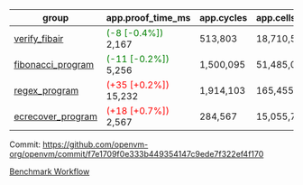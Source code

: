 | group | app.proof_time_ms | app.cycles | app.cells_used | leaf.proof_time_ms | leaf.cycles | leaf.cells_used |
| -- | -- | -- | -- | -- | -- | -- |
| [verify_fibair](https://github.com/openvm-org/openvm/blob/benchmark-results/benchmarks-pr/1325/verify_fibair-f7e1709f0e333b449354147c9ede7f322ef4f170.md) |<span style='color: green'>(-8 [-0.4%])</span> 2,167 |  513,803 |  18,710,548 |- | - | - |
| [fibonacci_program](https://github.com/openvm-org/openvm/blob/benchmark-results/benchmarks-pr/1325/fibonacci-f7e1709f0e333b449354147c9ede7f322ef4f170.md) |<span style='color: green'>(-11 [-0.2%])</span> 5,256 |  1,500,095 |  51,485,080 |<span style='color: green'>(-15 [-0.2%])</span> 7,038 |  1,924,796 |  69,417,655 |
| [regex_program](https://github.com/openvm-org/openvm/blob/benchmark-results/benchmarks-pr/1325/regex-f7e1709f0e333b449354147c9ede7f322ef4f170.md) |<span style='color: red'>(+35 [+0.2%])</span> 15,232 |  1,914,103 |  165,455,373 | 29,233 |  5,883,687 |  258,898,287 |
| [ecrecover_program](https://github.com/openvm-org/openvm/blob/benchmark-results/benchmarks-pr/1325/ecrecover-f7e1709f0e333b449354147c9ede7f322ef4f170.md) |<span style='color: red'>(+18 [+0.7%])</span> 2,567 |  284,567 |  15,055,723 |<span style='color: red'>(+133 [+0.7%])</span> 17,957 |  4,157,560 |  186,729,619 |


Commit: https://github.com/openvm-org/openvm/commit/f7e1709f0e333b449354147c9ede7f322ef4f170

[Benchmark Workflow](https://github.com/openvm-org/openvm/actions/runs/13054684891)
